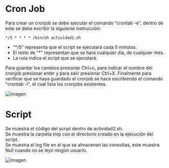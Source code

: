 # Cron Job 

Para crear un cronjob se debe ejecutar el comando "crontab -e", dentro de este se debe escribir la siguiente instrucción:

````
*/5 * * * * /bin/sh actividad2.sh
````

* "\*/5" representa que el script se ejecutará cada 5 minutos.
* El resto de "\*" representan que se hará cualquier día, de cualquier mes.
* La ruta indica el script que se ejecutará.

Para guardar los cambios presionar Ctrl+o, para indicar el nombre del cronjob presionar enter y para salir presionar Ctrl+X.
Finalmente para verificar que se haya guardado el cronjob se hace escribiendo el comando "crontab -l", el cual lista los cronjobs existentes.

![imagen](https://github.com/Marjxg/SO1_actividades_202000560/assets/78390305/8214f39e-92b4-4bfb-9f46-9ebd9b67a1d7)

# Script
Se muestra el código del script dentro de actividad2.sh.<br>
Se muestra la carpeta tmp con el directorio creado en la ejecución del script.<br>
Se muestra el log file en el que se almacenan las consultas, este muestra Null cuando no se leyó ningún usuario.<br>

![imagen](https://github.com/Marjxg/SO1_actividades_202000560/assets/78390305/a0890ba3-73ed-4a21-9a71-7b9d310a2329)
